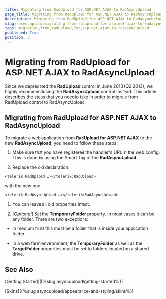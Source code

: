 ```yaml
---
title: Migrating from RadUpload for ASP.NET AJAX to RadAsyncUpload
page_title: Migrating from RadUpload for ASP.NET AJAX to RadAsyncUpload | RadAsyncUpload for ASP.NET AJAX Documentation
description: Migrating from RadUpload for ASP.NET AJAX to RadAsyncUpload
slug: asyncupload/migrating-from-radupload-for-asp.net-ajax-to-radasyncupload
tags: migrating,from,radupload,for,asp.net,ajax,to,radasyncupload
published: True
position: 3
---
```


# Migrating from RadUpload for ASP.NET AJAX to RadAsyncUpload

Since we deprecated the **RadUpload** control in June 2013 (Q2 2013), we highly recommendusing the **RadAsyncUpload** control instead. This article describes the steps that you needto take in order to migrate from RadUpload control to RadAsyncUpload.

## Migrating from RadUpload for ASP.NET AJAX to RadAsyncUpload

To migrate a web application from **RadUpload for ASP.NET AJAX** to the new **RadAsyncUpload**, you need to follow these steps:

1. Make sure that you have registered the handler's URL in the web.config. This is done by using the Smart Tag of the **RadAsyncUpload**.

1. Replace the old declaration:
````ASPNET
<telerik:RadUpload …></telerik:RadUpload> 
````
with the new one:
````ASPNET
<telerik:RadAsyncUpload …></telerik:RadAsyncUpload> 
````

1. You can leave all old properties intact.

1. [*Optional*] Set the **TemporaryFolder** property. In most cases it can be any folder. There are two exceptions:

* In medium trust this must be a folder that is inside your application folder

* In a web farm environment, the **TemporaryFolder** as well as the **TargetFolder** properties must be set to folders located on a shared drive.

## See Also

[Getting Started]({%slug asyncupload/getting-started%})

[Skins]({%slug asyncupload/appearance-and-styling/skins%})
